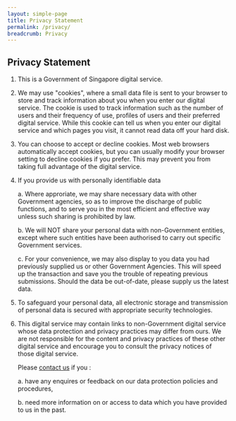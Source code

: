 ```yaml
---
layout: simple-page
title: Privacy Statement
permalink: /privacy/
breadcrumb: Privacy
---
```


Privacy Statement
---

1. This is a Government of Singapore digital service.

2. We may use "cookies", where a small data file is sent to your browser to store and track information about you when you enter our digital service. The cookie is used to track information such as the number of users and their frequency of use, profiles of users and their preferred digital service. While this cookie can tell us when you enter our digital service and which pages you visit, it cannot read data off your hard disk.

3. You can choose to accept or decline cookies. Most web browsers automatically accept cookies, but you can usually modify your browser setting to decline cookies if you prefer. This may prevent you from taking full advantage of the digital service.  

4. If you provide us with personally identifiable data

   a. Where approriate, we may share necessary data with other Government agencies, so as to improve the discharge of public functions, and to serve you in the most efficient and effective way unless such sharing is prohibited by law. 
 
   b. We will NOT share your personal data with non-Government entities, except where such entities have been authorised to carry out specific Government services.
  
   c. For your convenience, we may also display to you data you had previously supplied us or other    Government Agencies. This will speed up the transaction and save you the trouble of repeating previous submissions. Should the data be out-of-date, please supply us the latest data.  

5. To safeguard your personal data, all electronic storage and transmission of personal data is secured with appropriate security technologies.

6. This digital service may contain links to non-Government digital service whose data protection and privacy practices may differ from ours. We are not responsible for the content and privacy practices of these other digital service and encourage you to consult the privacy notices of those digital service.

   Please [contact us](https://www.gov.sg/) if you :

   a. have any enquires or feedback on our data protection policies and procedures,
   
   b. need more information on or access to data which you have provided to us in the past.

 
